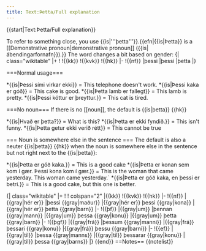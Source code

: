 ```yaml
---
title: Text:Þetta/Full explanation
---
```


{{start|Text:Þetta/Full explanation}}

To refer to something close, you use {{is|'''þetta'''}}.{{efn|{{is|Þetta}} is a [[Demonstrative pronoun|demonstrative pronoun]] ({{is|ábendingarfornafn}}).}} The word changes a bit based on gender: 
{| class="wikitable"
|+
!
!{{kk}}
!{{kvk}}
!{{hk}}
|-
!{{nf}}
|þessi
|þessi
|þetta
|}

===Normal usage===

*{{is|Þessi sími virkar ekki}} = This telephone doesn't work.
*{{is|Þessi kaka er góð}} = This cake is good.
*{{is|Þetta lamb er fallegt}} = This lamb is pretty.
*{{is|Þessi köttur er þreyttur.}} = This cat is tired.

===No noun===
If there is no [[noun]], the default is {{is|þetta}} {{hk}}

*{{is|Hvað er þetta?}} = What is this?
*{{is|Þetta er ekki fyndið.}} = This isn't funny.
*{{is|Þetta getur ekki verið rétt}} = This cannot be true

=== Noun is somewhere else in the sentence ===
The default is also a neuter {{is|þetta}} {{hk}} when the noun is somewhere else in the sentence but not right next to the {{is|þetta}}:

*{{is|Þetta er góð kaka.}} = This is a good cake
*{{is|Þetta er konan sem kom í gær. Þessi kona kom í gær.}} = This is the woman that came yesterday. This woman came yesterday.`
*{{is|Þetta er góð kaka, en þessi er betri.}} = This is a good cake, but this one is better.

{| class="wikitable"
|+
!
! colspan="2" |{{kk}}
!{{kvk}}
!{{hk}}
|-
!{{nf}}
|{{gray|hér er}}
|þessi {{gray|maður}}
|{{gray|hér er}} þessi {{gray|kona}}
|{{gray|hér er}} þetta {{gray|barn}}
|-
!{{þf}}
|{{gray|um}}
|þennan {{gray|mann}}
|{{gray|um}} þessa {{gray|konu}}
|{{gray|um}} þetta {{gray|barn}}
|-
!{{þgf}}
|{{gray|frá}}
|þessum {{gray|manni}}
|{{gray|frá}} þessari {{gray|konu}}
|{{gray|frá}} þessu {{gray|barni}}
|-
!{{ef}}
|{{gray|til}}
|þessa {{gray|manns}}
|{{gray|til}} þessarar {{gray|konu}}
|{{gray|til}} þessa {{gray|barns}}
|}
{{end}}<noinclude>
==Notes==
{{notelist}}
</noinclude>